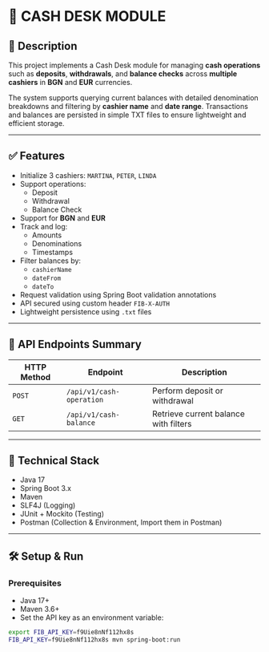 # 💸 CASH DESK MODULE

## 📖 Description

This project implements a Cash Desk module for managing **cash operations** such as **deposits**, **withdrawals**, and **balance checks** across **multiple cashiers** in **BGN** and **EUR** currencies.

The system supports querying current balances with detailed denomination breakdowns and filtering by **cashier name** and **date range**. Transactions and balances are persisted in simple TXT files to ensure lightweight and efficient storage.

---

## ✅ Features

- Initialize 3 cashiers: `MARTINA`, `PETER`, `LINDA`
- Support operations:
    - Deposit
    - Withdrawal
    - Balance Check
- Support for **BGN** and **EUR**
- Track and log:
    - Amounts
    - Denominations
    - Timestamps
- Filter balances by:
    - `cashierName`
    - `dateFrom`
    - `dateTo`
- Request validation using Spring Boot validation annotations
- API secured using custom header `FIB-X-AUTH`
- Lightweight persistence using `.txt` files

---

## 🔗 API Endpoints Summary

| HTTP Method | Endpoint                  | Description                                |
|-------------|---------------------------|--------------------------------------------|
| `POST`      | `/api/v1/cash-operation`  | Perform deposit or withdrawal              |
| `GET`       | `/api/v1/cash-balance`    | Retrieve current balance with filters      |

---

## 🔧 Technical Stack

- Java 17
- Spring Boot 3.x
- Maven
- SLF4J (Logging)
- JUnit + Mockito (Testing)
- Postman (Collection & Environment, Import them in Postman) 

---



## 🛠 Setup & Run

### Prerequisites

- Java 17+
- Maven 3.6+
- Set the API key as an environment variable:

```bash
export FIB_API_KEY=f9Uie8nNf112hx8s
FIB_API_KEY=f9Uie8nNf112hx8s mvn spring-boot:run

